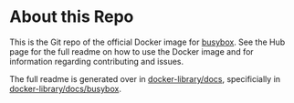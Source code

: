 # About this Repo

This is the Git repo of the official Docker image for [busybox](https://registry.hub.docker.com/_/busybox/). See the
Hub page for the full readme on how to use the Docker image and for information
regarding contributing and issues.

The full readme is generated over in [docker-library/docs](https://github.com/docker-library/docs),
specificially in [docker-library/docs/busybox](https://github.com/docker-library/docs/tree/master/busybox).
